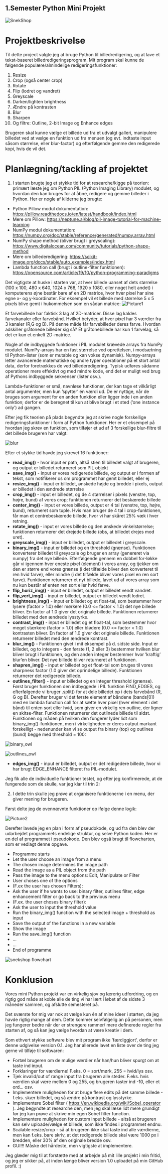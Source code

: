 ## 1.Semester Python Mini Projekt
![SnekShop](https://github.com/kivelf/Snekshop/assets/107556520/48be15bb-9180-420c-8cce-89a2c7640690)

# Projektbeskrivelse
Til dette project valgte jeg at bruge Python til billedredigering, og at lave et tekst-baseret billedredigeringsprogram. Mit program skal kunne de følgende populære/almindelige redigeringsfunktioner: 
1. Resize 
2. Crop (også center crop)
3. Rotate 
4. Flip (lodret og vandret)
5. Greyscale 
6. Darken/lighten brightness
7. Ændre på kontrasten 
8. Blur 
9. Sharpen
10. Og filtre: Outline, 2-bit Image og Enhance edges

Brugeren skal kunne vælge et billede ud fra et udvalgt galleri, manipulere billedet ved at vælge en funktion ud fra menuen (og evt. indtaste input såsom størrelse, eller blur-factor) og efterfølgende gemme den redigerede kopi, hvis de vil det.

# Planlægning/tackling af projektet
1. I starten brugte jeg et stykke tid for at researche/kigge på teorien: primært læste jeg om Python PIL (Python Imaging Library) modulet, og hvordan den kan bruges for at åbne, redigere og gemme billeder i Python. Her er nogle af kilderne jeg brugte:
-	Python Pillow modul dokumentation: https://pillow.readthedocs.io/en/latest/handbook/index.html
-	Mere om Pillow: https://neptune.ai/blog/pil-image-tutorial-for-machine-learning 
-	NumPy modul dokumentation: https://numpy.org/doc/stable/reference/generated/numpy.array.html 
- NumPy shape method (bliver brugt i greyscaling): https://www.digitalocean.com/community/tutorials/python-shape-method 
- Mere om billederedigering: https://scikit-image.org/docs/stable/auto_examples/index.html 
- Lambda function call (brugt i outline-filter funktionen): https://opensource.com/article/19/10/python-programming-paradigms 

Det vigtigste at huske i starten var, at hver billede uanset af dets størrelse (100 x 100, 480 x 640, 1024 x 768, 1920 x 1080, eller noget helt andet) i komputerens øjne består bare af en 2D matrice, hvor hver pixel har sine egne x- og y-koordinater. For eksempel vil et billede med størrelse 5 x 5 pixels blive gemt i hukommelsen som en sådan matrice:
![Picture1](https://github.com/kivelf/Snekshop/assets/107556520/7fb2f551-2c1c-40d4-ab71-7cc6ce96c140)

Et farvebillede har faktisk 3 lag af 2D-matricer. Disse lag kaldes farvekanaler eller farvebånd. Hvilket betyder, at hver pixel har 3 værdier fra 3 kanaler (R,G og B). På denne måde får farvebilleder deres farve. Hvordan adskiller gråtonede billeder sig så? Et gråtonebillede har kun 1 farvelag, så det er kun et enkelt 2D-matrice. 

Nogle af de indbyggede funktioner i PIL modulet krævede arrays fra NumPy modulet. NumPy-arrays har en fast størrelse ved oprettelsen, i modsætning til Python-lister (som er mutable og kan vokse dynamisk). Numpy-arrays letter avancerede matematiske og andre typer operationer på et stort antal data, derfor foretrækkes de ved billederedigering. Typisk udføres sådanne operationer mere effektivt og med mindre kode, end det er muligt ved brug af Pythons indbyggede sekvenser (lister osv.). 

Lambda-funktioner er små, navnløse funktioner, der kan tage et vilkårligt antal argumenter, men kun ’spytter’ én værdi ud. De er nyttige, når de bruges som argument for en anden funktion eller ligger inde i en anden funktion; derfor er de beregnet til kun at blive brugt i et sted (’one instance only’) ad gangen. 

Efter jeg fik teorien på plads begyndte jeg at skrive nogle forskellige redigeringsfunktioner i form af Python funktioner. Her er et eksempel på hvordan jeg skrev en funktion, som tilføjer et ud af 3 forskellige blur-filtre til det billede brugeren har valgt: 

![blur](https://github.com/kivelf/Snekshop/assets/107556520/7b16bbbf-404f-4a45-85b3-ea2d66c37254)

Efter et stykke tid havde jeg skrevet 16 funktioner: 
-	**read_img()** - hvor input er path, altså stien til billedet valgt af brugeren, og output er billedet returneret som PIL objekt
-	**save_img()** - input er vores redigerede billede, og output er i formen af tekst, som notifikerer os om programmet har gemt billedet, eller ej
-	**resize_img()** - input er billedet, ønskede højde og bredde i pixels, output er billedet i den ændrede størrelse
-	**crop_img()** - input er billedet, og de 4 størrelser i pixels (venstre, top, højre, bund) af vores crop; funktionen returnerer det beskærede billede
-	**center_img()** - input er vores billede, output er 4 tal (venstre, top, højre, bund), returneret som tuple. Hvis man bruger de 4 tal i crop-funktionen, får man et centrebeskærede billede, hvor vi har skåret 25% væk i hver retning.
-	**rotate_img()** - input er vores billede og den ønskede vinkelstørrelse; funktionen returnerer det drejede billede (obs, at billedet drejes mod uret).
-	**greyscale_img()** - input er billedet, output er billedet i greyscale.
-	**binary_img()** - input er billedet og en threshold (grænse). Funktionen konverterer billedet til greyscale og bruger en array (genereret via numpy) fra det nye billede. Efterfølgende gennem en dobbel for-løkke går vi igennem hver eneste pixel (element) i vores array, og tjekker om den er større end vores grænse (i det tilfælde bliver den konverteret til ren hvid farve), eller mindre (i det tilfælde bliver vores pixel en ren sort farve). Funktionen returnerer et nyt billede, lavet ud af vores array som nu kun består af enten ren sort eller hvid farve.
-	**flip_horiz_img()** - input er billedet, output er billedet vendt vandret.
-	**flip_vert_img()** - input er billedet, output er billedet vendt lodret.
-	**brightness_img()** - input er billedet og et float-tal, som bestemmer hvor lysere (factor > 1.0) eller mørkere (0.0 <= factor < 1.0) det nye billede bliver. En factor af 1.0 giver det originale billede. Funktionen returnerer billedet med den ændrede lysstyrke.
-	**contrast_img()** - input er billedet og et float-tal, som bestemmer hvor meget stærkere (factor > 1.0) eller blødere (0.0 <= factor < 1.0) kontrasten bliver. En factor af 1.0 giver det originale billede. Funktionen returnerer billedet med den ændrede kontrast.
-	**blur_img()** - Funktionen givet i mit eksempel på d. sidste side. Input er billedet, og to integers - den første (1, 2 eller 3) bestemmer hvilken blur bliver brugt i funktionen, og den anden integer bestemmer hvor ’kraftig’ blur’en bliver. Det nye billede bliver returneret af funktionen.
-	**shapren_img()** - input er billedet og et float-tal som bruges til vores sharpness factor (1.0 giver det oprindelige billede). Funktionen returnerer det redigerede billede.
-	**outlines_filter()** - input er billedet og en integer threshold (grænse). Først bruger funktionen den indbyggede i PIL funktion FIND_EDGES, og efterfølgende vi bruger .split() for at dele billedet op i dets farvebånd (R, G og B). Derefter bruger vi det første element af båndene (bands[0]) med en lambda function call for at sætte hver pixel (hver element i det bånd) til enten sort eller hvid, som giver en virkelig ren outline, der ligner en skitse-filter. Funktionen returnerer det outlinede billede til sidst. Funktionen og måden på hvilken den fungerer lyder lidt som binary_img()-funktionen, men i virkeligheden er deres output markant forskelligt - nedenunder kan vi se output fra binary (top) og outlines (bund) begge med threshold = 100:

![binary_owl](https://github.com/kivelf/Snekshop/assets/107556520/f0775838-89a0-4ebf-9d26-75355b25edf6)

![outlines_owl](https://github.com/kivelf/Snekshop/assets/107556520/879cf4a3-fe1d-4087-8659-edcd67c591cf)

-	**edges_img()** - input er billedet, output er det redigedere billede, hvor vi har brugt EDGE_ENHANCE filteret fra PIL-modulet.

Jeg fik alle de individuelle funktioner testet, og efter jeg konfirmerede, at de fungerede som de skulle, var jeg klar til trin 2:

2. I dette trin skulle jeg prøve at organisere funktionerne i en menu, der giver mening for brugeren.
  
Først delte jeg de ovennævnte funktioner op ifølge denne logik:

![Picture2](https://github.com/kivelf/Snekshop/assets/107556520/7bc78025-03f6-425f-9d1a-20426de48f30) 

Derefter lavede jeg en plan i form af pseudokode, og ud fra den blev der udarbejdet programmets endelige struktur, og selve Python koden. Her er en del af programmet i pseudokode. Den blev også brugt til flowcharten, som er vedlagt denne opgave.
-	Programme starts
-	Let the user choose an image from a menu
-	The chosen image determines the image path
-	Read the image as a PIL object from the path
-	Pass the image to the menu options: Edit, Manipulate or Filter
-	User choses one of the options
-	(F.ex the user has chosen Filters):
-	Ask the user if he wants to use: binary filter, outlines filter, edge enhancement filter or go back to the previous menu
-	(F.ex. the user choses binary filter):
-	Ask the user to input the threshold value
-	Run the binary_img() function with the selected image + threshold as input
-	Save the output of the functions in a new variable
-	Show the image
-	Run the save_img() function
- …
-	…
-	End of programme

![snekshop flowchart](https://github.com/kivelf/Snekshop/assets/107556520/da23e630-afcd-424a-835d-9dd0c3f20468) 

# Konklusion
Vores mini Python projekt var en virkelig sjov og lærerig udfordring, og en rigtig god måde at koble alle de ting vi har lært i løbet af de sidste 3 måneder sammen, og afslutte semesteret på. 

Det sværste for mig var nok at vælge kun én af mine ideer i starten, da jeg havde rigtig mange af dem. Dette kommer selvfølgelig an på personen, men jeg fungerer bedre når der er strengere rammer/ mere definerede regler fra starten af, og så kan jeg vælge hvordan at være kreativ i dem. 

Som ethvert stykke software blev mit program ikke ’færdiggjort’, derfor er denne udgivelse version 0.1. Jeg har allerede lavet en liste over de ting jeg gerne vil tilføje til softwaren: 
-	Fortæl brugeren om de mulige værdier når han/hun bliver spurgt om at taste ind input.
-	Forklaringer for værdierne! F.eks. 0 = sort/mørk, 255 = hvid/lys osv.
-	Tjek invalid/out of range input fra brugeren alle steder. F.eks. hvis værdien skal være mellem 0 og 255, og brugeren taster ind -10, eller et ord... osv.
-	Implementere muligheden for at bruge flere edits på det samme billede - f.eks. skær billedet, og så ændre på kontrast og lysstyrke.
-	Implementere Sobel filter ( https://en.wikipedia.org/wiki/Sobel_operator ). Jeg begyndte at researche den, men jeg skal læse lidt mere grundigt før jeg kan prøve at skrive min egen Sobel filter function.
-	Implementere muligheden for custom input billede - altså at brugeren kan selv uploade/vælge et billede, som ikke findes i programmet endnu.
-	Scalable resize/crop - så at brugeren ikke skal taste ind alle værdierne, men kan f.eks. bare skriv, at det redigerede billede skal være 1000 px i bredden, eller 30% af den originale bredde osv.
-	GUI!!! Måske det hårdeste, men vigtigste at implementere.

Jeg glæder mig til at forstætte med at arbejde på mit lille projekt i min fritid, og jeg er sikker på, at inden længe bliver version 1.0 uploadet på min GitHub profil. :) 
